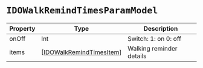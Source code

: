 # `IDOWalkRemindTimesParamModel`

| Property| Type| Description|
| ----------- | ------- | ------------ |
| onOff | Int | Switch: 1: on 0: off |
| items | [[IDOWalkRemindTimesItem](IDOWalkRemindTimesItem.md)] | Walking reminder details|
